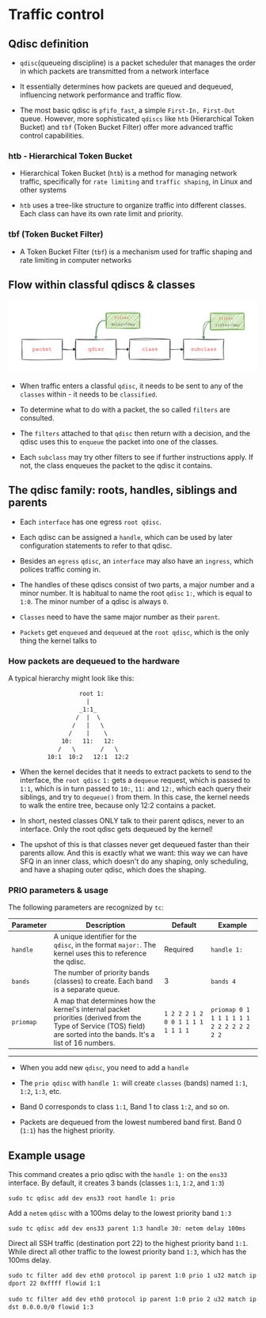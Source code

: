 # Traffic control 

## Qdisc definition

- `qdisc`(queueing discipline) is a packet scheduler that manages the order in which packets are transmitted from a network interface

- It essentially determines how packets are queued and dequeued, influencing network performance and traffic flow. 

- The most basic qdisc is `pfifo_fast`, a simple `First-In, First-Out` queue. However, more sophisticated `qdiscs` like `htb` (Hierarchical Token Bucket) and `tbf` (Token Bucket Filter) offer more advanced traffic control capabilities. 

### htb - Hierarchical Token Bucket

- Hierarchical Token Bucket (`htb`) is a method for managing network traffic, specifically for `rate limiting` and `traffic shaping`, in Linux and other systems

- `htb` uses a tree-like structure to organize traffic into different classes. Each class can have its own rate limit and priority. 

### tbf (Token Bucket Filter)

- A Token Bucket Filter (`tbf`) is a mechanism used for traffic shaping and rate limiting in computer networks

##  Flow within classful qdiscs & classes

![qdisc_def](./img/qdisc_def.png)

- When traffic enters a classful `qdisc`, it needs to be sent to any of the `classes` within - it needs to be `classified`. 
- To determine what to do with a packet, the so called `filters` are consulted. 

- The `filters` attached to that `qdisc` then return with a decision, and the qdisc uses this to `enqueue` the packet into one of the classes. 

- Each `subclass` may try other filters to see if further instructions apply. If not, the class enqueues the packet to the qdisc it contains.

## The qdisc family: roots, handles, siblings and parents

- Each `interface` has one egress `root qdisc`. 

- Each qdisc can be assigned a `handle`, which can be used by later configuration statements to refer to that qdisc. 

- Besides an `egress` `qdisc`, an `interface` may also have an `ingress`, which polices traffic coming in.

- The handles of these qdiscs consist of two parts, a major number and a minor number. It is habitual to name the root `qdisc` `1:`, which is equal to `1:0`. The minor number of a qdisc is always `0`.

- `Classes` need to have the same major number as their `parent`.

- `Packets` get `enqueued` and `dequeued` at the `root qdisc`, which is the only thing the kernel talks to

### How packets are dequeued to the hardware

A typical hierarchy might look like this:

```shell
                    root 1:
                      |
                    _1:1_
                   /  |  \
                  /   |   \
                 /    |    \
               10:   11:   12:
              /   \       /   \
           10:1  10:2   12:1  12:2
```

- When the kernel decides that it needs to extract packets to send to the interface, the `root qdisc` `1:` gets a `dequeue` request, which is passed to `1:1`, which is in turn passed to `10:`, `11:` and `12:`, which each query their siblings, and try to `dequeue()` from them. In this case, the kernel needs to walk the entire tree, because only 12:2 contains a packet.

- In short, nested classes ONLY talk to their parent qdiscs, never to an interface. Only the root qdisc gets dequeued by the kernel!

- The upshot of this is that classes never get dequeued faster than their parents allow. And this is exactly what we want: this way we can have SFQ in an inner class, which doesn't do any shaping, only scheduling, and have a shaping outer qdisc, which does the shaping.

### PRIO parameters & usage

The following parameters are recognized by `tc`:

|Parameter|Description|Default|Example|
|---------|-----------|-------|-------|
|`handle`|A unique identifier for the `qdisc`, in the format `major:`. The kernel uses this to reference the qdisc.|Required|`handle 1:`|
|`bands`|The number of priority bands (classes) to create. Each band is a separate queue.|3|`bands 4`|
|`priomap`|A map that determines how the kernel's internal packet priorities (derived from the Type of Service (TOS) field) are sorted into the bands. It's a list of 16 numbers.|`1 2 2 2 1 2 0 0 1 1 1 1 1 1 1 1`|`priomap 0 1 1 1 1 1 1 1 2 2 2 2 2 2 2 2`|
--------

- When you add new `qdisc`, you need to add a `handle`

- The `prio qdisc` with `handle 1:` will create `classes` (bands) named `1:1`, `1:2`, `1:3`, etc.

- Band 0 corresponds to class `1:1`, Band 1 to class `1:2`, and so on.

- Packets are dequeued from the lowest numbered band first. Band 0 (`1:1`) has the highest priority.

## Example usage

This command creates a prio qdisc with the `handle 1:` on the `ens33` interface. By default, it creates 3 bands (classes `1:1`, `1:2`, and `1:3`)

```shell
sudo tc qdisc add dev ens33 root handle 1: prio
```

Add a `netem` `qdisc` with a 100ms delay to the lowest priority band `1:3`

```shell
sudo tc qdisc add dev ens33 parent 1:3 handle 30: netem delay 100ms
```

Direct all SSH traffic (destination port 22) to the highest priority band `1:1`. While direct all other traffic to the lowest priority band `1:3`, which has the 100ms delay.
```shell
sudo tc filter add dev eth0 protocol ip parent 1:0 prio 1 u32 match ip dport 22 0xffff flowid 1:1

sudo tc filter add dev eth0 protocol ip parent 1:0 prio 2 u32 match ip dst 0.0.0.0/0 flowid 1:3
```

